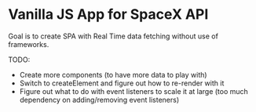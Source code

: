 # Vanilla JS App for SpaceX API

Goal is to create SPA with Real Time data fetching without use of frameworks.

TODO:

- Create more components (to have more data to play with)
- Switch to createElement and figure out how to re-render with it
- Figure out what to do with event listeners to scale it at large (too much dependency on adding/removing event listeners)
